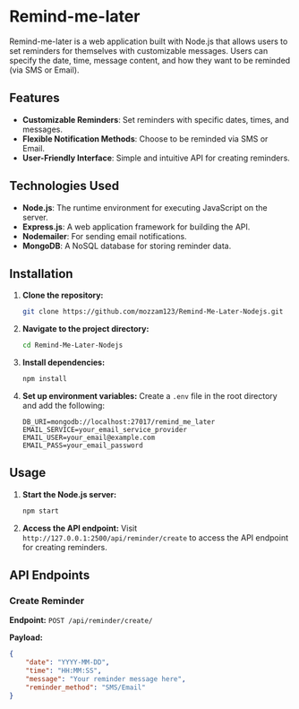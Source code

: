 # Remind-me-later

Remind-me-later is a web application built with Node.js that allows users to set reminders for themselves with customizable messages. Users can specify the date, time, message content, and how they want to be reminded (via SMS or Email).

## Features

- **Customizable Reminders**: Set reminders with specific dates, times, and messages.
- **Flexible Notification Methods**: Choose to be reminded via SMS or Email.
- **User-Friendly Interface**: Simple and intuitive API for creating reminders.

## Technologies Used

- **Node.js**: The runtime environment for executing JavaScript on the server.
- **Express.js**: A web application framework for building the API.
- **Nodemailer**: For sending email notifications.
- **MongoDB**: A NoSQL database for storing reminder data.

## Installation

1. **Clone the repository:**
    ```bash
    git clone https://github.com/mozzam123/Remind-Me-Later-Nodejs.git
    ```

2. **Navigate to the project directory:**
    ```bash
    cd Remind-Me-Later-Nodejs
    ```

3. **Install dependencies:**
    ```bash
    npm install
    ```

4. **Set up environment variables:** Create a `.env` file in the root directory and add the following:
    ```env
    DB_URI=mongodb://localhost:27017/remind_me_later
    EMAIL_SERVICE=your_email_service_provider
    EMAIL_USER=your_email@example.com
    EMAIL_PASS=your_email_password
    ```

## Usage

1. **Start the Node.js server:**
    ```bash
    npm start
    ```

2. **Access the API endpoint:** Visit `http://127.0.0.1:2500/api/reminder/create` to access the API endpoint for creating reminders.

## API Endpoints

### Create Reminder

**Endpoint:** `POST /api/reminder/create/`

**Payload:**
```json
{
    "date": "YYYY-MM-DD",
    "time": "HH:MM:SS",
    "message": "Your reminder message here",
    "reminder_method": "SMS/Email"
}

